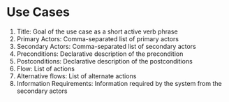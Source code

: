 # Use Cases


1. Title: Goal of the use case as a short active verb phrase
2. Primary Actors: Comma-separated list of primary actors
3. Secondary Actors: Comma-separated list of secondary actors
4. Preconditions: Declarative description of the precondition
5. Postconditions: Declarative description of the postconditions
6. Flow: List of actions
7. Alternative flows: List of alternate actions
8. Information Requirements: Information required by the system from the secondary actors
